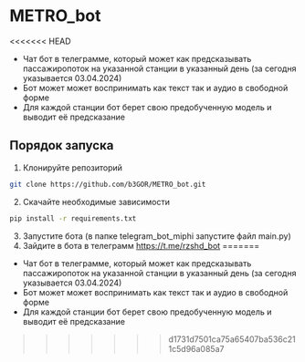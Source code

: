 # METRO_bot
<<<<<<< HEAD
* Чат бот в телеграмме, который может как предсказывать пассажиропоток на указанной станции в указанный день (за сегодня указывается 03.04.2024)
* Бот может может воспринимать как текст так и аудио в свободной форме
* Для каждой станции бот берет свою предобученную модель и выводит её предсказание
## Порядок запуска
1. Клонируйте репозиторий
```bash
git clone https://github.com/b3GOR/METRO_bot.git
```
2. Скачайте необходимые зависимости
```bash
pip install -r requirements.txt
```
3. Запустите бота (в папке telegram_bot_miphi запустите файл main.py)
4. Зайдите в бота в телеграмм
https://t.me/rzshd_bot
=======

* Чат бот в телеграмме, который может как предсказывать пассажиропоток на указанной станции в указанный день (за сегодня указывается 03.04.2024)
* Бот может может воспринимать как текст так и аудио в свободной форме
* Для каждой станции бот берет свою предобученную модель и выводит её предсказание
>>>>>>> d1731d7501ca75a65407ba536c211c5d96a085a7
